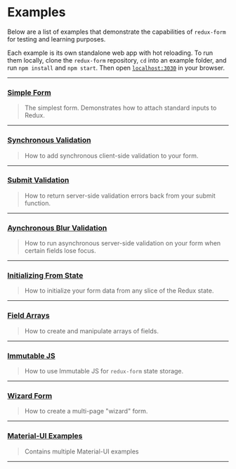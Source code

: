 # Examples

Below are a list of examples that demonstrate the capabilities of `redux-form` for testing and
learning purposes.

Each example is its own standalone web app with hot reloading. To run them locally, clone the 
`redux-form` repository, `cd` into an example folder, and run `npm install` and `npm start`. Then
open [`localhost:3030`](http://localhost:3030) in your browser.


---

### [Simple Form](simple)

> The simplest form. Demonstrates how to attach standard inputs to Redux.

---
  
### [Synchronous Validation](syncValidation)

> How to add synchronous client-side validation to your form.

---
  
### [Submit Validation](submitValidation)

> How to return server-side validation errors back from your submit function.

---
  
### [Aynchronous Blur Validation](asyncValidation)

> How to run asynchronous server-side validation on your form when certain fields lose focus.

---
  
### [Initializing From State](initializeFromState)

> How to initialize your form data from any slice of the Redux state.

---

### [Field Arrays](fieldArrays)

> How to create and manipulate arrays of fields.

---

### [Immutable JS](immutable)

> How to use Immutable JS for `redux-form` state storage.

---

### [Wizard Form](wizard)

> How to create a multi-page "wizard" form.

---
### [Material-UI Examples](material-ui)

> Contains multiple Material-UI examples

---
